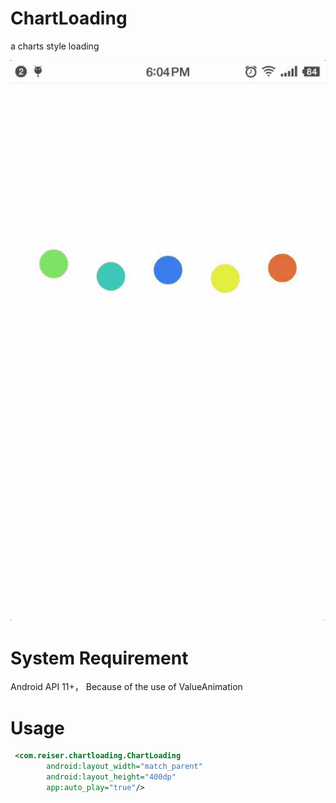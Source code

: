 # ChartLoading
a charts style loading

![](https://github.com/leonzone/ChartLoading/blob/master/art.gif)

# System Requirement

Android API 11+， Because of the use of ValueAnimation
# Usage
```xml
 <com.reiser.chartloading.ChartLoading
        android:layout_width="match_parent"
        android:layout_height="400dp"
        app:auto_play="true"/>
``` 